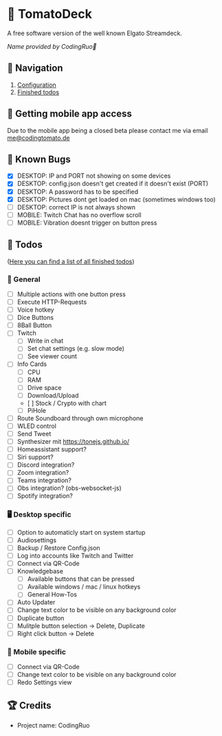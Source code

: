 # 🍅 TomatoDeck
A free software version of the well known Elgato Streamdeck.

*Name provided by CodingRuo💙*

## 🥝 Navigation
1. [Configuration](docs/configuration.md)
2. [Finished todos](docs/finished_todos.md)

## 🥥 Getting mobile app access
Due to the mobile app being a closed beta please contact me via email [me@codingtomato.de](mailto:me@codingtomato.de)

## 🐞 Known Bugs
- [x] DESKTOP: IP and PORT not showing on some devices
- [x] DESKTOP: config.json doesn't get created if it doesn't exist (PORT)
- [x] DESKTOP: A password has to be specified
- [x] DESKTOP: Pictures dont get loaded on mac (sometimes windows too)
- [ ] DESKTOP: correct IP is not always shown
- [ ] MOBILE: Twitch Chat has no overflow scroll
- [ ] MOBILE: Vibration doesnt trigger on button press

## 💪 Todos
([Here you can find a list of all finished todos](docs/finished_todos.md))
### 📄 General
- [ ] Multiple actions with one button press
- [ ] Execute HTTP-Requests
- [ ] Voice hotkey
- [ ] Dice Buttons
- [ ] 8Ball Button
- [ ] Twitch
  - [ ] Write in chat
  - [ ] Set chat settings (e.g. slow mode)
  - [ ] See viewer count
- [ ] Info Cards
  - [ ] CPU
  - [ ] RAM
  - [ ] Drive space
  - [ ] Download/Upload
  - [ ] Stock / Crypto with chart
  - [ ] PiHole
- [ ] Route Soundboard through own microphone
- [ ] WLED control
- [ ] Send Tweet
- [ ] Synthesizer mit https://tonejs.github.io/
- [ ] Homeassistant support?
- [ ] Siri support?
- [ ] Discord integration?
- [ ] Zoom integration?
- [ ] Teams integration?
- [ ] Obs integration? (obs-websocket-js)
- [ ] Spotify integration?

### 🖥️ Desktop specific
- [ ] Option to automaticly start on system startup
- [ ] Audiosettings
- [ ] Backup / Restore Config.json
- [ ] Log into accounts like Twitch and Twitter
- [ ] Connect via QR-Code
- [ ] Knowledgebase
  - [ ] Available buttons that can be pressed
  - [ ] Available windows / mac / linux hotkeys
  - [ ] General How-Tos
- [ ] Auto Updater
- [ ] Change text color to be visible on any background color
- [ ] Duplicate button
- [ ] Mulitple button selection -> Delete, Duplicate
- [ ] Right click button -> Delete

### 📱 Mobile specific
- [ ] Connect via QR-Code
- [ ] Change text color to be visible on any background color
- [ ] Redo Settings view

## 🏆 Credits
- Project name: CodingRuo
